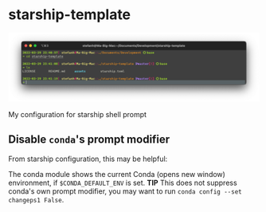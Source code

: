 # starship-template

<img
  src="https://github.com/StefanHeng/starship-template/blob/master/starship/assets/demo%2C%2003.29.22.png"
  style="zoom:50%;" />



My configuration for starship shell prompt


## Disable `conda`'s prompt modifier

From starship configuration, this may be helpful:

>
The conda module shows the current Conda (opens new window) environment, if `$CONDA_DEFAULT_ENV` is set.
**TIP**
This does not suppress conda's own prompt modifier, you may want to run `conda config --set changeps1 False`.

